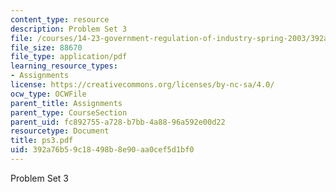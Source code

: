 ```yaml
---
content_type: resource
description: Problem Set 3
file: /courses/14-23-government-regulation-of-industry-spring-2003/392a76b59c18498b8e90aa0cef5d1bf0_ps3.pdf
file_size: 88670
file_type: application/pdf
learning_resource_types:
- Assignments
license: https://creativecommons.org/licenses/by-nc-sa/4.0/
ocw_type: OCWFile
parent_title: Assignments
parent_type: CourseSection
parent_uid: fc892755-a728-b7bb-4a88-96a592e00d22
resourcetype: Document
title: ps3.pdf
uid: 392a76b5-9c18-498b-8e90-aa0cef5d1bf0
---
```

Problem Set 3